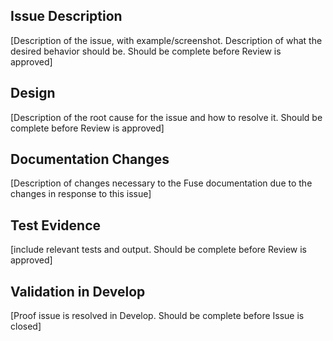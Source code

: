 Issue Description
--
[Description of the issue, with example/screenshot. Description of what the desired behavior should be. Should be complete before Review is approved]

Design
--
[Description of the root cause for the issue and how to resolve it. Should be complete before Review is approved]

Documentation Changes
--
[Description of changes necessary to the Fuse documentation due to the changes in response to this issue]

Test Evidence
--
[include relevant tests and output. Should be complete before Review is approved]


Validation in Develop
-- 
[Proof issue is resolved in Develop. Should be complete before Issue is closed]
